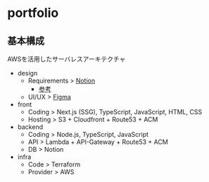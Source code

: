 # portfolio
## 基本構成
AWSを活用したサーバレスアーキテクチャ
- design
  - Requirements > [Notion](https://www.notion.so/ja/templates/category/product-requirements-doc)
    - [参考](https://qiita.com/muraki13/items/3acdfb694cffa30b0f28)
  - UI/UX > [Figma](https://www.figma.com/design/G15Ky4K2VjpGUfqYCopJKO/Portfolio-(SatoTetsuya)?node-id=0-1&t=wCFdjDoeItih3Z42-1)
- front
  - Coding > Next.js (SSG), TypeScript, JavaScript, HTML, CSS
  - Hosting > S3 + Cloudfront + Route53 + ACM
- backend
  - Coding > Node.js, TypeScript, JavaScript
  - API > Lambda + API-Gateway + Route53 + ACM
  - DB > Notion
- infra
  - Code > Terraform
  - Provider > AWS
